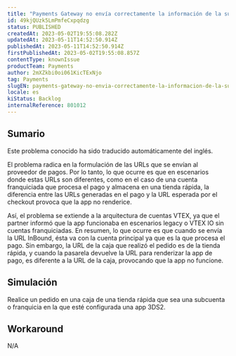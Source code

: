 ```yaml
---
title: "Payments Gateway no envía correctamente la información de la subcuenta en la carga útil al conector"
id: 49kjQUzk5LmPmfeCxpqdzg
status: PUBLISHED
createdAt: 2023-05-02T19:55:08.282Z
updatedAt: 2023-05-11T14:52:50.914Z
publishedAt: 2023-05-11T14:52:50.914Z
firstPublishedAt: 2023-05-02T19:55:08.857Z
contentType: knownIssue
productTeam: Payments
author: 2mXZkbi0oi061KicTExNjo
tag: Payments
slugEN: payments-gateway-no-envia-correctamente-la-informacion-de-la-subcuenta-en-la-carga-util-al-conector
locale: es
kiStatus: Backlog
internalReference: 801012
---
```


## Sumario

<div class="alert alert-info">
  <p>Este problema conocido ha sido traducido automáticamente del inglés.</p>
</div>


El problema radica en la formulación de las URLs que se envían al proveedor de pagos. Por lo tanto, lo que ocurre es que en escenarios donde estas URLs son diferentes, como en el caso de una cuenta franquiciada que procesa el pago y almacena en una tienda rápida, la diferencia entre las URLs generadas en el pago y la URL esperada por el checkout provoca que la app no renderice.

Así, el problema se extiende a la arquitectura de cuentas VTEX, ya que el partner informó que la app funcionaba en escenarios legacy o VTEX IO sin cuentas franquiciadas. En resumen, lo que ocurre es que cuando se envía la URL InBound, ésta va con la cuenta principal ya que es la que procesa el pago. Sin embargo, la URL de la caja que realizó el pedido es de la tienda rápida, y cuando la pasarela devuelve la URL para renderizar la app de pago, es diferente a la URL de la caja, provocando que la app no funcione.


##

## Simulación


Realice un pedido en una caja de una tienda rápida que sea una subcuenta o franquicia en la que esté configurada una app 3DS2.



## Workaround


N/A





